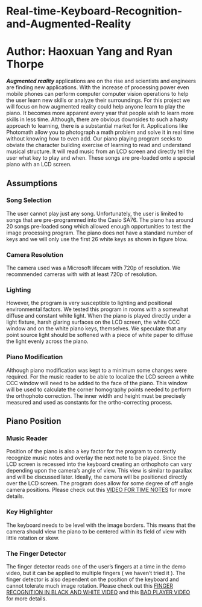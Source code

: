 # Real-time-Keyboard-Recognition-and-Augmented-Reality  
Author: Haoxuan Yang and Ryan Thorpe
====  
***Augmented reality*** applications are on the rise and scientists and engineers are finding new applications. With the increase of processing power even mobile phones can perform computer computer vision operations to help the user learn new skills or analyze their surroundings. For this project we will focus on how augmented reality could help anyone learn to play the piano. It becomes more apparent every year that people wish to learn more skills in less time. Although, there are obvious downsides to such a hasty approach to learning, there is a substantial market for it. Applications like Photomath allow you to photograph a math problem and solve it in real time without knowing how to even add. Our piano playing program seeks to obviate the character building exercise of learning to read and understand musical structure. It will read music from an LCD screen and directly tell the user what key to play and when. These songs are pre-loaded onto a special piano with an LCD screen.   
## Assumptions  
### Song Selection  
The user cannot play just any song. Unfortunately, the user is limited to songs that are pre-programmed into the Casio SA76. The piano has around 20 songs pre-loaded song which allowed enough opportunities to test the image processing program. The piano does not have a standard number of keys and we will only use the first 26 white keys as shown in figure blow.   

### Camera Resolution  
The camera used was a Microsoft lifecam with 720p of resolution. We recommended cameras with with at least 720p of resolution. 
 
### Lighting  
However, the program is very susceptible to lighting and positional environmental factors. We tested this program in rooms with a somewhat diffuse and constant white light. When the piano is played directly under a light fixture, harsh glaring surfaces on the LCD screen, the white CCC window and on the white piano keys, themselves. We speculate that any point source light should be softened with a piece of white paper to diffuse the light evenly across the piano.  
 
### Piano Modification  
Although piano modification was kept to a minimum some changes were required. For the music reader to be able to localize the LCD screen a white CCC window will need to be added to the face of the piano. This window will be used to calculate the corner homography points needed to perform the orthophoto correction. The inner width and height must be precisely measured and used as constants for the ortho-correcting process. 
 
## Piano Position  
### Music Reader  
Position of the piano is also a key factor for the program to correctly recognize music notes and overlay the next note to be played.  Since the LCD screen is recessed into the keyboard creating an orthophoto can vary depending upon the camera’s angle of view. This view is similar to parallax and will be discussed later. Ideally, the camera will be positioned directly over the LCD screen. The program does allow for some degree of off angle camera positions. Please check out this [VIDEO FOR TIME NOTES](https://www.youtube.com/watch?v=IQND2-eX8X0) for more details.

### Key Highlighter
The keyboard needs to be level with the image borders. This means that the camera should view the piano to be centered within its field of view with little rotation or skew. 

### The Finger Detector  
The finger detector reads one of the user’s fingers at a time in the demo video, but it can be applied to multiple fingers ( we haven’t tried it ). The finger detector is also dependent on the position of the keyboard and cannot tolerate much image rotation. Please check out this [FINGER RECOGNITION IN BLACK AND WHITE VIDEO](https://www.youtube.com/watch?v=Ir6FcDrCeQo) and this [BAD PLAYER VIDEO](https://www.youtube.com/watch?v=eVLJ0Zkax98) for more details.
